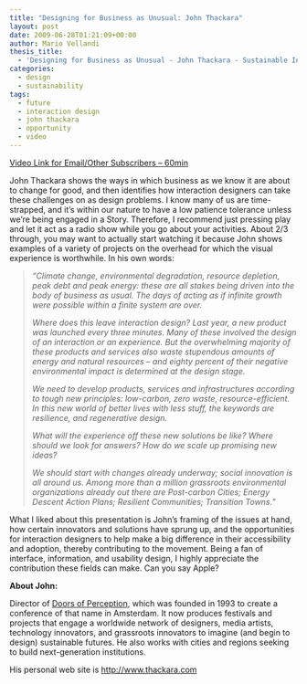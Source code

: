```yaml
---
title: "Designing for Business as Unusual: John Thackara"
layout: post
date: 2009-06-28T01:21:09+00:00
author: Mario Vellandi
thesis_title:
  - 'Designing for Business as Unusual - John Thackara - Sustainable Interaction Design, Opportunity, Future'
categories:
  - design
  - sustainability
tags:
  - future
  - interaction design
  - john thackara
  - opportunity
  - video
---
```

[Video Link for Email/Other Subscribers &#8211; 60min](http://vimeo.com/3869828)

John Thackara shows the ways in which business as we know it are about to change for good, and then identifies how interaction designers can take these challenges on as design problems. I know many of us are time-strapped, and it&#8217;s within our nature to have a low patience tolerance unless we&#8217;re being engaged in a Story. Therefore, I recommend just pressing play and let it act as a radio show while you go about your activities. About 2/3 through, you may want to actually start watching it because John shows examples of a variety of projects on the overhead for which the visual experience is worthwhile. In his own words:

> *&#8220;Climate change, environmental degradation, resource depletion, peak debt and peak energy: these are all stakes being driven into the body of business as usual. The days of acting as if infinite growth were possible within a finite system are over.*
>
> *Where does this leave interaction design? Last year, a new product was launched every three minutes. Many of these involved the design of an interaction or an experience. But the overwhelming majority of these products and services also waste stupendous amounts of energy and natural resources – and eighty percent of their negative environmental impact is determined at the design stage.*
>
> *We need to develop products, services and infrastructures according to tough new principles: low-carbon, zero waste, resource-efficient. In this new world of better lives with less stuff, the keywords are resilience, and regenerative design.*
>
> *What will the experience off these new solutions be like? Where should we look for answers? How do we scale up promising new ideas?*
>
> *We should start with changes already underway; social innovation is all around us. Among more than a million grassroots environmental organizations already out there are Post-carbon Cities; Energy Descent Action Plans; Resilient Communities; Transition Towns.&#8221;*

What I liked about this presentation is John&#8217;s framing of the issues at hand, how certain innovators and solutions have sprung up, and the opportunities for interaction designers to help make a big difference in their accessibility and adoption, thereby contributing to the movement. Being a fan of interface, information, and usability design, I highly appreciate the contribution these fields can make. Can you say Apple?

__About John:__

Director of [Doors of Perception](http://www.doorsofperception.com/), which was founded in 1993 to create a conference of that name in Amsterdam. It now produces festivals and projects that engage a worldwide network of designers, media artists, technology innovators, and grassroots innovators to imagine (and begin to design) sustainable futures. He also works with cities and regions seeking to build next-generation institutions.

His personal web site is <http://www.thackara.com>
